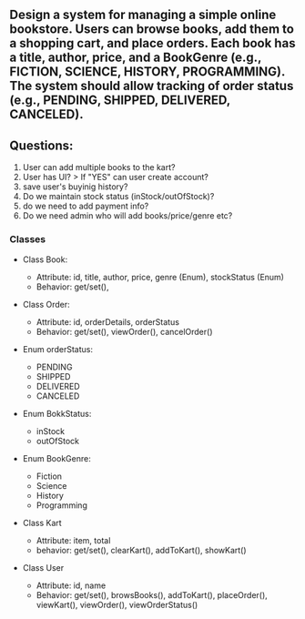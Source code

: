 ## Design a system for managing a simple online bookstore. Users can browse books, add them to a shopping cart, and place orders. Each book has a title, author, price, and a BookGenre (e.g., FICTION, SCIENCE, HISTORY, PROGRAMMING). The system should allow tracking of order status (e.g., PENDING, SHIPPED, DELIVERED, CANCELED).

## Questions: 
1. User can add multiple books to the kart?
2. User has UI? >  If "YES" can user create account?
3. save user's buyinig history?
4. Do we maintain stock status (inStock/outOfStock)? 
5. do we need to add payment info?
6. Do we need admin who will add books/price/genre etc?

### Classes
- Class Book:
   - Attribute: id, title, author, price, genre (Enum), stockStatus (Enum)
   - Behavior: get/set(),  


- Class Order:
  - Attribute: id, orderDetails, orderStatus
  - Behavior: get/set(), viewOrder(), cancelOrder()


- Enum orderStatus:
  - PENDING
  - SHIPPED
  - DELIVERED
  - CANCELED


- Enum BokkStatus:
  - inStock
  - outOfStock


- Enum BookGenre:
  - Fiction
  - Science
  - History
  - Programming


- Class Kart
  - Attribute: item, total
  - behavior: get/set(), clearKart(), addToKart(), showKart()
  

- Class User
  - Attribute: id, name
  - Behavior: get/set(), browsBooks(), addToKart(), placeOrder(), viewKart(), viewOrder(), viewOrderStatus()